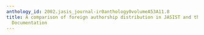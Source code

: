 ```yaml
---
anthology_id: 2002.jasis_journal-ir0anthology0volumeA53A11.8
title: A comparison of foreign authorship distribution in JASIST and the Journal of
  Documentation
---
```

